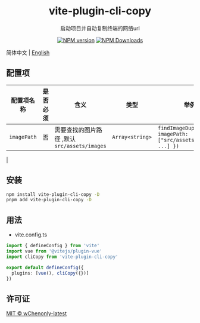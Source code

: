<h1 align="center">vite-plugin-cli-copy</h1>
<p align="center">启动项目并自动复制终端的网络url</p>

<p align="center">
<a href="https://www.npmjs.com/package/vite-plugin-cli-copy" target="__blank"><img src="https://img.shields.io/npm/v/vite-plugin-cli-copy?color=a1b858&label=" alt="NPM version"></a>
<a href="https://www.npmjs.com/package/vite-plugin-cli-copy" target="__blank"><img alt="NPM Downloads" src="https://img.shields.io/npm/dm/vite-plugin-cli-copy?color=50a36f&label="></a>
</p>

简体中文 | [English](./README.md)

## 配置项

| **配置项名称** | **是否必须** | **含义**                                     | **类型**        | **举例**                                                         |
| -------------- | ------------ | -------------------------------------------- | --------------- | ---------------------------------------------------------------- |
| `imagePath`    | 否           | 需要查找的图片路径 ,默认 `src/assets/images` | `Array<string>` | `findImageDuplicates({ imagePath: ["src/assets/images", ...] })` |

|

## 安装

```bash
npm install vite-plugin-cli-copy -D
pnpm add vite-plugin-cli-copy -D
```

## 用法

- vite.config.ts

```ts
import { defineConfig } from 'vite'
import vue from '@vitejs/plugin-vue'
import cliCopy from 'vite-plugin-cli-copy'

export default defineConfig({
  plugins: [vue(), cliCopy({})]
})
```

## 许可证

[MIT © wChenonly-latest](./LICENSE)

